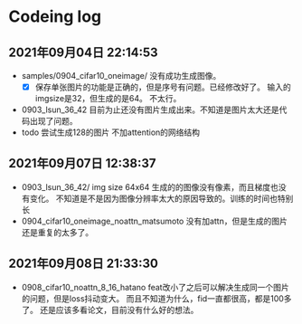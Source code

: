 # Codeing log

## 2021年09月04日 22:14:53
- samples/0904_cifar10_oneimage/
  没有成功生成图像。
  - [x]  保存单张图片的功能是正确的，但是序号有问题。已经修改好了。
  输入的imgsize是32，但生成的是64。 不太行。
- 0903_lsun_36_42
  目前为止还没有图片生成出来。不知道是图片太大还是代码出现了问题。
- todo
  尝试生成128的图片
  不加attention的网络结构

## 2021年09月07日 12:38:37 
 
- 0903_lsun_36_42/
  img size 64x64
  生成的的图像没有像素，而且梯度也没有变化。
  不知道是不是因为图像分辨率太大的原因导致的。训练的时间也特别长
- 0904_cifar10_oneimage_noattn_matsumoto
  没有加attn，但是生成的图片还是重复的太多了。

## 2021年09月08日 21:33:30
- 0908_cifar10_noattn_8_16_hatano
  feat改小了之后可以解决生成同一个图片的问题，但是loss抖动变大。
  而且不知道为什么，fid一直都很高，都是100多了。
  还是应该多看论文，目前没有什么好的想法。